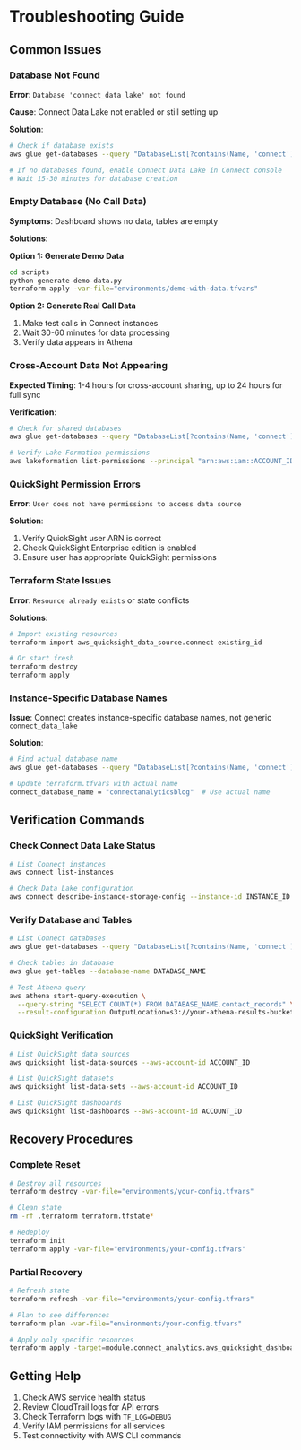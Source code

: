 # Troubleshooting Guide

## Common Issues

### Database Not Found
**Error**: `Database 'connect_data_lake' not found`

**Cause**: Connect Data Lake not enabled or still setting up

**Solution**:
```bash
# Check if database exists
aws glue get-databases --query "DatabaseList[?contains(Name, 'connect')]"

# If no databases found, enable Connect Data Lake in Connect console
# Wait 15-30 minutes for database creation
```

### Empty Database (No Call Data)
**Symptoms**: Dashboard shows no data, tables are empty

**Solutions**:

**Option 1: Generate Demo Data**
```bash
cd scripts
python generate-demo-data.py
terraform apply -var-file="environments/demo-with-data.tfvars"
```

**Option 2: Generate Real Call Data**
1. Make test calls in Connect instances
2. Wait 30-60 minutes for data processing
3. Verify data appears in Athena

### Cross-Account Data Not Appearing
**Expected Timing**: 1-4 hours for cross-account sharing, up to 24 hours for full sync

**Verification**:
```bash
# Check for shared databases
aws glue get-databases --query "DatabaseList[?contains(Name, 'connect')]"

# Verify Lake Formation permissions
aws lakeformation list-permissions --principal "arn:aws:iam::ACCOUNT_ID:root"
```

### QuickSight Permission Errors
**Error**: `User does not have permissions to access data source`

**Solution**:
1. Verify QuickSight user ARN is correct
2. Check QuickSight Enterprise edition is enabled
3. Ensure user has appropriate QuickSight permissions

### Terraform State Issues
**Error**: `Resource already exists` or state conflicts

**Solutions**:
```bash
# Import existing resources
terraform import aws_quicksight_data_source.connect existing_id

# Or start fresh
terraform destroy
terraform apply
```

### Instance-Specific Database Names
**Issue**: Connect creates instance-specific database names, not generic `connect_data_lake`

**Solution**:
```bash
# Find actual database name
aws glue get-databases --query "DatabaseList[?contains(Name, 'connect')].Name"

# Update terraform.tfvars with actual name
connect_database_name = "connectanalyticsblog"  # Use actual name
```

## Verification Commands

### Check Connect Data Lake Status
```bash
# List Connect instances
aws connect list-instances

# Check Data Lake configuration
aws connect describe-instance-storage-config --instance-id INSTANCE_ID --resource-type CONTACT_TRACE_RECORDS
```

### Verify Database and Tables
```bash
# List Connect databases
aws glue get-databases --query "DatabaseList[?contains(Name, 'connect')]"

# Check tables in database
aws glue get-tables --database-name DATABASE_NAME

# Test Athena query
aws athena start-query-execution \
  --query-string "SELECT COUNT(*) FROM DATABASE_NAME.contact_records" \
  --result-configuration OutputLocation=s3://your-athena-results-bucket/
```

### QuickSight Verification
```bash
# List QuickSight data sources
aws quicksight list-data-sources --aws-account-id ACCOUNT_ID

# List QuickSight datasets
aws quicksight list-data-sets --aws-account-id ACCOUNT_ID

# List QuickSight dashboards
aws quicksight list-dashboards --aws-account-id ACCOUNT_ID
```

## Recovery Procedures

### Complete Reset
```bash
# Destroy all resources
terraform destroy -var-file="environments/your-config.tfvars"

# Clean state
rm -rf .terraform terraform.tfstate*

# Redeploy
terraform init
terraform apply -var-file="environments/your-config.tfvars"
```

### Partial Recovery
```bash
# Refresh state
terraform refresh -var-file="environments/your-config.tfvars"

# Plan to see differences
terraform plan -var-file="environments/your-config.tfvars"

# Apply only specific resources
terraform apply -target=module.connect_analytics.aws_quicksight_dashboard.main
```

## Getting Help

1. Check AWS service health status
2. Review CloudTrail logs for API errors
3. Check Terraform logs with `TF_LOG=DEBUG`
4. Verify IAM permissions for all services
5. Test connectivity with AWS CLI commands